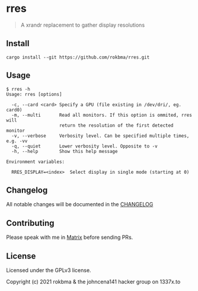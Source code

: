 # rres

> A xrandr replacement to gather display resolutions

## Install

```
cargo install --git https://github.com/rokbma/rres.git
```

## Usage

```
$ rres -h
Usage: rres [options]

  -c, --card <card>	Specify a GPU (file existing in /dev/dri/, eg. card0)
  -m, --multi		Read all monitors. If this option is ommited, rres will
             		return the resolution of the first detected monitor
  -v, --verbose		Verbosity level. Can be specified multiple times, e.g. -vv
  -q, --quiet		Lower verbosity level. Opposite to -v
  -h, --help		Show this help message

Environment variables:

  RRES_DISPLAY=<index>	Select display in single mode (starting at 0)

```

## Changelog

All notable changes will be documented in the [CHANGELOG](./CHANGELOG.md)

## Contributing

Please speak with me in [Matrix](https://matrix.to/#/!SlYhhmreXjJylcsjfn:tedomum.net?via=matrix.org&via=tedomum.net) before sending PRs.

## License

Licensed under the GPLv3 license.

Copyright (c) 2021 rokbma & the johncena141 hacker group on 1337x.to
